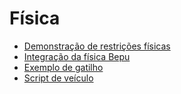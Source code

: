 # Física
* [Demonstração de restrições físicas](https://github.com/manio143/StrideConstraintsDemo)
* [Integração da física Bepu](https://github.com/Nicogo1705/BepuPhysicIntegrationTest/tree/master)
* [Exemplo de gatilho](https://github.com/profan/XenkoByteSized#xenkobytesizedtriggerscene---doorscript)
* [Script de veículo](https://github.com/profan/XenkoByteSized#xenkobytesizedvehiclescene---vehiclescript)
